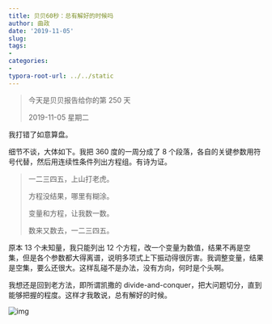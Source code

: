 ```yaml
---
title: 贝贝60秒：总有解好的时候吗
author: 曲政
date: '2019-11-05'
slug: 
tags:
- 
categories:
- 
typora-root-url: ../../static
---
```


>   今天是贝贝报告给你的第 250 天
>
>   2019-11-05 星期二

我打错了如意算盘。

细节不谈，大体如下。我把 360 度的一周分成了 8 个段落，各自的关键参数用符号代替，然后用连续性条件列出方程组。有诗为证。

>   一二三四五，上山打老虎。
>
>   方程没结果，哪里有糊涂。
>
>   变量和方程，让我数一数。
>
>   数来又数去，一二三四五。

原本 13 个未知量，我只能列出 12 个方程，改一个变量为数值，结果不再是空集，但是各个参数都大得离谱，说明多项式上下振动得很厉害。我调整变量，结果是空集，要么还很大。这样乱碰不是办法，没有方向，何时是个头啊。

我想还是回到老方法，即所谓凯撒的 divide-and-conquer，把大问题切分，直到能够把握的程度。这样才我敢说，总有解好的时候。

![img](/images/2019-11-05-%E8%B4%9D%E8%B4%9D60%E7%A7%92%EF%BC%9A%E6%80%BB%E6%9C%89%E8%A7%A3%E5%A5%BD%E7%9A%84%E6%97%B6%E5%80%99%E5%90%97/640-20200406140510653.jpeg)